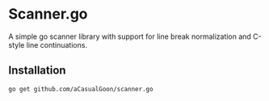 # Scanner.go
A simple go scanner library with support for line break normalization and C-style line continuations.

## Installation
```bash
go get github.com/aCasualGoon/scanner.go
```
